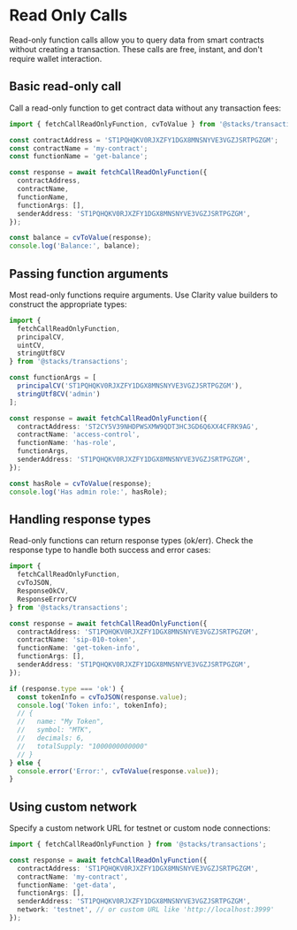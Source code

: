 # Read Only Calls

Read-only function calls allow you to query data from smart contracts without creating a transaction. These calls are free, instant, and don't require wallet interaction.

## Basic read-only call

Call a read-only function to get contract data without any transaction fees:

```ts
import { fetchCallReadOnlyFunction, cvToValue } from '@stacks/transactions';

const contractAddress = 'ST1PQHQKV0RJXZFY1DGX8MNSNYVE3VGZJSRTPGZGM';
const contractName = 'my-contract';
const functionName = 'get-balance';

const response = await fetchCallReadOnlyFunction({
  contractAddress,
  contractName,
  functionName,
  functionArgs: [],
  senderAddress: 'ST1PQHQKV0RJXZFY1DGX8MNSNYVE3VGZJSRTPGZGM',
});

const balance = cvToValue(response);
console.log('Balance:', balance);
```

## Passing function arguments

Most read-only functions require arguments. Use Clarity value builders to construct the appropriate types:

```ts
import {
  fetchCallReadOnlyFunction,
  principalCV,
  uintCV,
  stringUtf8CV
} from '@stacks/transactions';

const functionArgs = [
  principalCV('ST1PQHQKV0RJXZFY1DGX8MNSNYVE3VGZJSRTPGZGM'),
  stringUtf8CV('admin')
];

const response = await fetchCallReadOnlyFunction({
  contractAddress: 'ST2CY5V39NHDPWSXMW9QDT3HC3GD6Q6XX4CFRK9AG',
  contractName: 'access-control',
  functionName: 'has-role',
  functionArgs,
  senderAddress: 'ST1PQHQKV0RJXZFY1DGX8MNSNYVE3VGZJSRTPGZGM',
});

const hasRole = cvToValue(response);
console.log('Has admin role:', hasRole);
```

## Handling response types

Read-only functions can return response types (ok/err). Check the response type to handle both success and error cases:

```ts
import {
  fetchCallReadOnlyFunction,
  cvToJSON,
  ResponseOkCV,
  ResponseErrorCV
} from '@stacks/transactions';

const response = await fetchCallReadOnlyFunction({
  contractAddress: 'ST1PQHQKV0RJXZFY1DGX8MNSNYVE3VGZJSRTPGZGM',
  contractName: 'sip-010-token',
  functionName: 'get-token-info',
  functionArgs: [],
  senderAddress: 'ST1PQHQKV0RJXZFY1DGX8MNSNYVE3VGZJSRTPGZGM',
});

if (response.type === 'ok') {
  const tokenInfo = cvToJSON(response.value);
  console.log('Token info:', tokenInfo);
  // {
  //   name: "My Token",
  //   symbol: "MTK",
  //   decimals: 6,
  //   totalSupply: "1000000000000"
  // }
} else {
  console.error('Error:', cvToValue(response.value));
}
```

## Using custom network

Specify a custom network URL for testnet or custom node connections:

```ts
import { fetchCallReadOnlyFunction } from '@stacks/transactions';

const response = await fetchCallReadOnlyFunction({
  contractAddress: 'ST1PQHQKV0RJXZFY1DGX8MNSNYVE3VGZJSRTPGZGM',
  contractName: 'my-contract',
  functionName: 'get-data',
  functionArgs: [],
  senderAddress: 'ST1PQHQKV0RJXZFY1DGX8MNSNYVE3VGZJSRTPGZGM',
  network: 'testnet', // or custom URL like 'http://localhost:3999'
});
```
